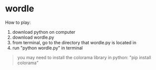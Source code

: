 # wordle
How to play:
1) download python on computer
2) download wordle.py
3) from terminal, go to the directory that wordle.py is located in
4) run "python wordle.py" in terminal
> you may need to install the colorama library in python: "pip install colorama"
